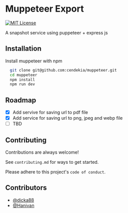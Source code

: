 # Muppeteer Export

[![MIT License](https://img.shields.io/badge/License-MIT-green.svg)](https://choosealicense.com/licenses/mit/)

A snapshot service using puppeteer + express js

## Installation

Install muppeteer with npm

```bash
  git clone git@github.com:cendekia/muppeteer.git
  cd muppeteer
  npm install
  npm run dev
```

## Roadmap

- [x] Add servive for saving url to pdf file
- [x] Add service for saving url to png, jpeg and webp file
- [ ] TBD

## Contributing

Contributions are always welcome!

See `contributing.md` for ways to get started.

Please adhere to this project's `code of conduct`.

## Contributors

- [@dicka88](https://www.github.com/dicka88)
- [@Hanivan](https://www.github.com/Hanivan)